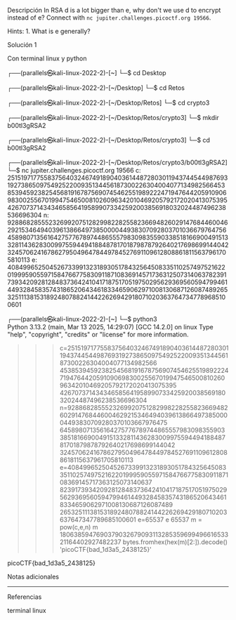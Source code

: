 Descripción
In RSA d is a lot bigger than e, why don't we use d to encrypt instead of e? Connect with `nc jupiter.challenges.picoctf.org 19566`.


Hints:
1.⁠ ⁠What is e generally?

Solución 1

Con terminal linux y python

┌──(parallels㉿kali-linux-2022-2)-[~]
└─$ cd Desktop                                  
                                                                                                                           
┌──(parallels㉿kali-linux-2022-2)-[~/Desktop]
└─$ cd Retos  
                                                                                                                           
┌──(parallels㉿kali-linux-2022-2)-[~/Desktop/Retos]
└─$ cd crypto3
                                                                                                                           
┌──(parallels㉿kali-linux-2022-2)-[~/Desktop/Retos/crypto3]
└─$ mkdir b00tl3gRSA2        
                                                                                                                           
┌──(parallels㉿kali-linux-2022-2)-[~/Desktop/Retos/crypto3]
└─$ cd b00tl3gRSA2 
                                                                                                                           
┌──(parallels㉿kali-linux-2022-2)-[~/Desktop/Retos/crypto3/b00tl3gRSA2]
└─$ nc jupiter.challenges.picoctf.org 19566
c: 25151971775583756403246749189040361448728030119437445449876931927386509754925220093513445618730022630400407713498256645385394592382545681916787569074546255198922247194764420591090698300255670199475465008102609634201046920579217202041307539542670737143434658564195899073342592003856918032024487496238536696304
n: 92886828555232699207512829982282558236694826029147684460046292153464940396138664973850000449383070928037010366797647564589807135616427577678974486555798309835590338518166900491513328114362830099755944941884878170187987879264021769869914404232457062416786279504964784497845276911096128088618115637961705810113
e: 40849965250452673399132318930517843256450833511025749752162201999590559715847667758309118710836914571736312507314063782391739342092812848373642410417187517051975029562936956059479946144932845835743186520643461833465906297100813068712608748926532511138153189248078824144226269429180710203637647347789685100601



┌──(parallels㉿kali-linux-2022-2)-[~]
└─$ python3             
Python 3.13.2 (main, Mar 13 2025, 14:29:07) [GCC 14.2.0] on linux
Type "help", "copyright", "credits" or "license" for more information.
>>> c=251519717755837564032467491890403614487280301194374454498769319273865097549252200935134456187300226304004077134982566\
453853945923825456819167875690745462551989222471947644205910906983002556701994754650081026096342010469205792172020413075395\
42670737143434658564195899073342592003856918032024487496238536696304
>>> n=928868285552326992075128299822825582366948260291476844600462921534649403961386649738500004493830709280370103667976475\
645898071356164275776789744865557983098355903385181669004915133281143628300997559449418848781701879878792640217698699144042\
32457062416786279504964784497845276911096128088618115637961705810113
>>> e=408499652504526733991323189305178432564508335110257497521622019995905597158476677583091187108369145717363125073140637\
823917393420928128483736424104171875170519750295629369560594799461449328458357431865206434618334659062971008130687126087489\
26532511138153189248078824144226269429180710203637647347789685100601
>>> e=65537
>>> e
65537
>>> m = pow(c,e,n)
>>> m
180638594769037903267909311328535969949661653321164402927482237
>>> bytes.fromhex(hex(m)[2:]).decode()
'picoCTF{bad_1d3a5_2438125}'
>>> 



picoCTF{bad_1d3a5_2438125}


Notas adicionales

--------------------


Referencias

 terminal linux